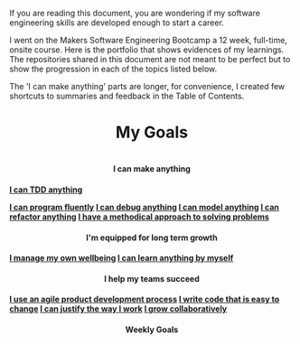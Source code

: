 If you are reading this document, you are wondering if my software engineering skills are developed enough to start a career.

I went on the Makers Software Engineering Bootcamp a 12 week, full-time, onsite course. Here is the portfolio that shows evidences of my learnings. The repositories shared in this document are not meant to be perfect but to show the progression in each of the topics listed below.

The 'I can make anything' parts are longer, for convenience, I created few shortcuts to summaries and feedback in the Table of Contents.

<h1 align='center'>
My Goals
<h1>


<h4 align='center'>
 I can make anything
<h4>

[I can TDD anything](https://github.com/SarpongAbasimi/TheMakersPort/tree/master/tddAnyThing)

[I can program fluently]()
[I can debug anything]()
[I can model anything]()
[I can refactor anything]()
[I have a methodical approach to solving problems]()


<h4 align='center'>
I'm equipped for long term growth
<h4>

[I manage my own wellbeing]()
[I can learn anything by myself]()

<h4 align='center'>
I help my teams succeed
<h4>


[I use an agile product development process]()
[I write code that is easy to change]()
[I can justify the way I work]()
[I grow collaboratively]()

<h4 align='center'>
Weekly Goals
<h4>


